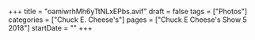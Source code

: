+++
title = "oamiwrhMh6yTtNLxEPbs.avif"
draft = false
tags = ["Photos"]
categories = ["Chuck E. Cheese's"]
pages = ["Chuck E Cheese's Show 5 2018"]
startDate = ""
+++
